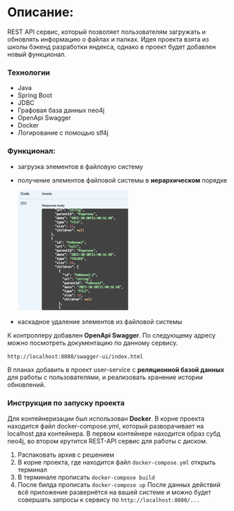 # Описание:
REST API сервис, который позволяет пользователям загружать и обновлять информацию о файлах и папках.
Идея проекта взята из школы бэкенд разработки яндекса, однако в проект будет добавлен новый функционал.
### Технологии
- Java
- Spring Boot
- JDBC
- Графовая база данных neo4j
- OpenApi Swagger
- Docker
- Логирование с помощью slf4j

### Функционал:
- загрузка элементов в файловую систему
- получение элементов файловой системы в **иерархическом** порядке

  <img src="screenshots/img.png" width="250">
- каскадное удаление элементов из файловой системы

К контроллеру добавлен **OpenApi Swagger**. По следующему адресу можно посмотреть документацию по данному сервису.
```
http://localhost:8080/swagger-ui/index.html
```

В планах добавить в проект user-service с **реляционной базой данных** для работы с пользователями, и реализовать хранение истории обновлений.

### Инструкция по запуску проекта
Для контейнеризации был использован **Docker**.
В корне проекта находится файл docker-compose.yml,
который разворачивает на localhost два контейнера.
В первом контейнере находится образ субд neo4j,
во втором крутится REST-API сервис для работы с диском.

1. Распаковать архив с решением
2. В корне проекта, где находится файл ```docker-compose.yml``` открыть терминал
3. В терминале прописать ```docker-compose build```
4. После билда прописать ```docker-compose up```
   После данных действий всё приложение развернётся на вашей системе и
можно будет совершать запросы к сервису по ```http://localhost:8080/...```

